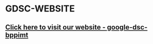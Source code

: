 # GDSC-WEBSITE
## [Click here to visit our website - google-dsc-bppimt](https://google-dsc-bppimt.netlify.app/)

